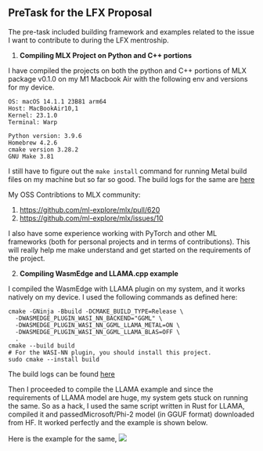 ## PreTask for the LFX Proposal

The pre-task included building framework and examples related to the issue I want to contribute to during the LFX mentroship.


1. **Compiling MLX Project on Python and C++ portions**

I have compiled the projects on both the python and C++ portions of MLX package v0.1.0 on my M1 Macbook Air with the following env and versions for my device.

```
OS: macOS 14.1.1 23B81 arm64 
Host: MacBookAir10,1 
Kernel: 23.1.0 
Terminal: Warp

Python version: 3.9.6
Homebrew 4.2.6
cmake version 3.28.2
GNU Make 3.81
```
I still have to figure out the `make install` command for running Metal build files on my machine but so far so good.
The build logs for the same are [here](./mlx_install_logs.txt)

My OSS Contribtions to MLX community:
1. https://github.com/ml-explore/mlx/pull/620
2. https://github.com/ml-explore/mlx/issues/10

I also have some experience working with PyTorch and other ML frameworks (both for personal projects and in terms of contributions). This will really help me make understand and get started on the requirements of the project.


2. **Compiling WasmEdge and LLAMA.cpp example**

I compiled the WasmEdge with LLAMA plugin on my system, and it works natively on my device. I used the following commands as defined here:
```
cmake -GNinja -Bbuild -DCMAKE_BUILD_TYPE=Release \
  -DWASMEDGE_PLUGIN_WASI_NN_BACKEND="GGML" \
  -DWASMEDGE_PLUGIN_WASI_NN_GGML_LLAMA_METAL=ON \
  -DWASMEDGE_PLUGIN_WASI_NN_GGML_LLAMA_BLAS=OFF \
  .
cmake --build build
# For the WASI-NN plugin, you should install this project.
sudo cmake --install build
```
The build logs can be found [here](wasm_build_logs.txt)

Then I proceeded to compile the LLAMA example and since the requirements of LLAMA model are huge, my system gets stuck on running the same. So as a hack, I used the same script written in Rust for LLAMA, compiled it and passedMicrosoft/Phi-2 model (in GGUF format) downloaded from HF. It worked perfectly and the example is shown below. 

Here is the example for the same,
<img src="./images/Screenshot 2024-02-05 at 2.27.02 AM.png">